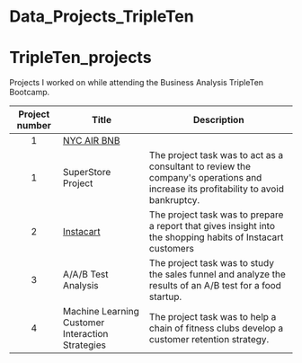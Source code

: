# Data_Projects_TripleTen
# TripleTen_projects
Projects I worked on while attending the Business Analysis TripleTen Bootcamp.


| Project number | Title | Description |
| :-----------: | ----------- |----------- |
| 1 | [NYC AIR BNB](https://docs.google.com/spreadsheets/d/1A2oQ1PWv7SfW-Hk610WyMBWAhmxOWA9dg5PKYcEOPYs/edit?usp=sharing) |  
| 1 | SuperStore Project| The project task was to act as a consultant to review the company's operations and increase its profitability to avoid bankruptcy. |
| 2 | [Instacart](https://github.com/zarina-perez/TripleTen_projects/tree/main/02-EDA_project) | The project task was to prepare a report that gives insight into the shopping habits of Instacart customers |
| 3 | A/A/B Test Analysis | The project task was to study the sales funnel and analyze the results of an A/B test for a food startup. |
| 4 | Machine Learning Customer Interaction Strategies | The project task was to help a chain of fitness clubs develop a customer retention strategy. |
